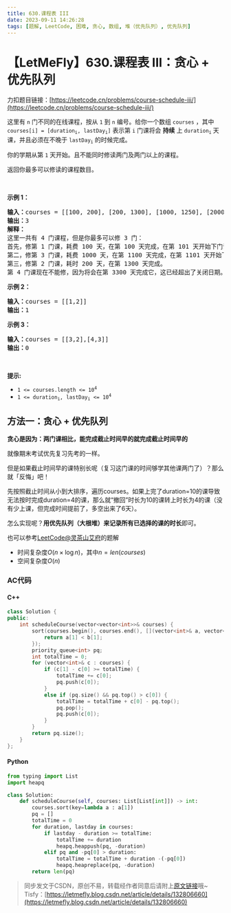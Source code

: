 ```yaml
---
title: 630.课程表 III
date: 2023-09-11 14:26:28
tags: [题解, LeetCode, 困难, 贪心, 数组, 堆（优先队列）, 优先队列]
---
```


# 【LetMeFly】630.课程表 III：贪心 + 优先队列

力扣题目链接：[https://leetcode.cn/problems/course-schedule-iii/](https://leetcode.cn/problems/course-schedule-iii/)

<p>这里有 <code>n</code> 门不同的在线课程，按从 <code>1</code> 到 <code>n</code>&nbsp;编号。给你一个数组 <code>courses</code> ，其中 <code>courses[i] = [duration<sub>i</sub>, lastDay<sub>i</sub>]</code> 表示第 <code>i</code> 门课将会 <strong>持续</strong> 上 <code>duration<sub>i</sub></code> 天课，并且必须在不晚于 <code>lastDay<sub>i</sub></code> 的时候完成。</p>

<p>你的学期从第 <code>1</code> 天开始。且不能同时修读两门及两门以上的课程。</p>

<p>返回你最多可以修读的课程数目。</p>

<p>&nbsp;</p>

<p><strong>示例 1：</strong></p>

<pre>
<strong>输入：</strong>courses = [[100, 200], [200, 1300], [1000, 1250], [2000, 3200]]
<strong>输出：</strong>3
<strong>解释：</strong>
这里一共有 4 门课程，但是你最多可以修 3 门：
首先，修第 1 门课，耗费 100 天，在第 100 天完成，在第 101 天开始下门课。
第二，修第 3 门课，耗费 1000 天，在第 1100 天完成，在第 1101 天开始下门课程。
第三，修第 2 门课，耗时 200 天，在第 1300 天完成。
第 4 门课现在不能修，因为将会在第 3300 天完成它，这已经超出了关闭日期。</pre>

<p><strong>示例 2：</strong></p>

<pre>
<strong>输入：</strong>courses = [[1,2]]
<strong>输出：</strong>1
</pre>

<p><strong>示例 3：</strong></p>

<pre>
<strong>输入：</strong>courses = [[3,2],[4,3]]
<strong>输出：</strong>0
</pre>

<p>&nbsp;</p>

<p><strong>提示:</strong></p>

<ul>
	<li><code>1 &lt;= courses.length &lt;= 10<sup>4</sup></code></li>
	<li><code>1 &lt;= duration<sub>i</sub>, lastDay<sub>i</sub> &lt;= 10<sup>4</sup></code></li>
</ul>


    
## 方法一：贪心 + 优先队列

**贪心是因为：两门课相比，能完成截止时间早的就完成截止时间早的**

就像期末考试优先复习先考的一样。

但是如果截止时间早的课特别长呢（复习这门课的时间够学其他课两门了）？那么就「反悔」吧！

先按照截止时间从小到大排序，遍历courses。如果上完了duration=10的课导致无法按时完成duration=4的课，那么就“撤回”时长为10的课转上时长为4的课（没有少上课，但完成时间提前了，多空出来了6天）。

怎么实现呢？**用优先队列（大根堆）来记录所有已选择的课的时长**即可。

也可以参考[LeetCode@灵茶山艾府](https://leetcode.cn/problems/course-schedule-iii/solutions/2436667/tan-xin-huan-neng-fan-hui-pythonjavacgoj-lcwp/)的题解

+ 时间复杂度$O(n\times \log n)$，其中$n = len(courses)$
+ 空间复杂度$O(n)$

### AC代码

#### C++

```cpp
class Solution {
public:
    int scheduleCourse(vector<vector<int>>& courses) {
        sort(courses.begin(), courses.end(), [](vector<int>& a, vector<int>& b) {
            return a[1] < b[1];
        });
        priority_queue<int> pq;
        int totalTime = 0;
        for (vector<int>& c : courses) {
            if (c[1] - c[0] >= totalTime) {
                totalTime += c[0];
                pq.push(c[0]);
            }
            else if (pq.size() && pq.top() > c[0]) {
                totalTime = totalTime + c[0] - pq.top();
                pq.pop();
                pq.push(c[0]);
            }
        }
        return pq.size();
    }
};
```

#### Python

```python
from typing import List
import heapq

class Solution:
    def scheduleCourse(self, courses: List[List[int]]) -> int:
        courses.sort(key=lambda a : a[1])
        pq = []
        totalTime = 0
        for duration, lastday in courses:
            if lastday - duration >= totalTime:
                totalTime += duration
                heapq.heappush(pq, -duration)
            elif pq and -pq[0] > duration:
                totalTime = totalTime + duration -(-pq[0])
                heapq.heapreplace(pq, -duration)
        return len(pq)
```

> 同步发文于CSDN，原创不易，转载经作者同意后请附上[原文链接](https://blog.letmefly.xyz/2023/09/11/LeetCode%200630.%E8%AF%BE%E7%A8%8B%E8%A1%A8III/)哦~
> Tisfy：[https://letmefly.blog.csdn.net/article/details/132806660](https://letmefly.blog.csdn.net/article/details/132806660)
